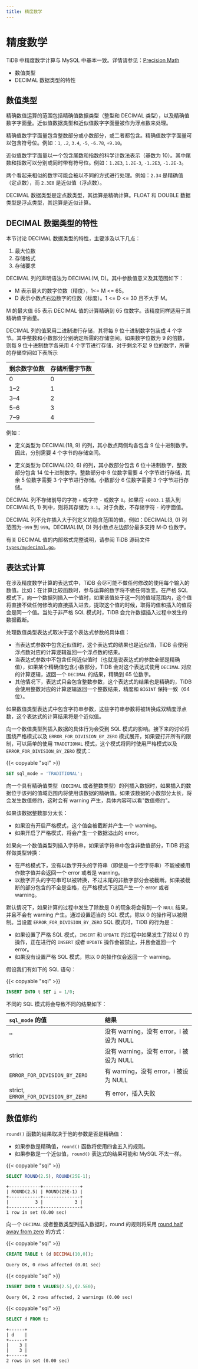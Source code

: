 ```yaml
---
title: 精度数学
---
```


# 精度数学

TiDB 中精度数学计算与 MySQL 中基本一致。详情请参见：[Precision Math](https://dev.mysql.com/doc/refman/5.7/en/precision-math.html)

- 数值类型
- DECIMAL 数据类型的特性

## 数值类型

精确数值运算的范围包括精确值数据类型（整型和 DECIMAL 类型），以及精确值数字字面量。近似值数据类型和近似值数字字面量被作为浮点数来处理。

精确值数字字面量包含整数部分或小数部分，或二者都包含。精确值数字字面量可以包含符号位。例如：`1`, `.2`, `3.4`, `-5`, `-6.78`, `+9.10`。

近似值数字字面量以一个包含尾数和指数的科学计数法表示（基数为 10）。其中尾数和指数可以分别或同时带有符号位。例如：`1.2E3`, `1.2E-3`, `-1.2E3`, `-1.2E-3`。

两个看起来相似的数字可能会被以不同的方式进行处理。例如：`2.34` 是精确值（定点数），而 `2.3E0` 是近似值（浮点数）。

DECIMAL 数据类型是定点数类型，其运算是精确计算。FLOAT 和 DOUBLE 数据类型是浮点类型，其运算是近似计算。

## DECIMAL 数据类型的特性

本节讨论 DECIMAL 数据类型的特性，主要涉及以下几点：

1. 最大位数
2. 存储格式
3. 存储要求

DECIMAL 列的声明语法为 DECIMAL(M, D)。其中参数值意义及其范围如下：

- M 表示最大的数字位数（精度），1<= M <= 65。
- D 表示小数点右边数字的位数（标度）。1 <= D <= 30 且不大于 M。

M 的最大值 65 表示 DECIMAL 值的计算精确到 65 位数字。该精度同样适用于其精确值字面量。

DECIMAL 列的值采用二进制进行存储，其将每 9 位十进制数字包装成 4 个字节。其中整数和小数部分分别确定所需的存储空间。如果数字位数为 9 的倍数，则每 9 位十进制数字各采用 4 个字节进行存储，对于剩余不足 9 位的数字，所需的存储空间如下表所示

| 剩余数字位数 | 存储所需字节数 |
| --- | --- |
| 0   | 0 |
| 1–2 | 1 |
| 3–4 | 2 |
| 5–6 | 3 |
| 7–9 | 4 |

例如：

+ 定义类型为 DECIMAL(18, 9) 的列，其小数点两侧均各包含 9 位十进制数字。因此，分别需要 4 个字节的存储空间。

+ 定义类型为 DECIMAL(20, 6) 的列，其小数部分包含 6 位十进制数字，整数部分包含 14 位十进制数字。整数部分中 9 位数字需要 4 个字节进行存储，其余 5 位数字需要 3 个字节进行存储。小数部分 6 位数字需要 3 个字节进行存储。

DECIMAL 列不存储前导的字符 `+` 或字符 `-` 或数字 `0`。如果将 `+0003.1` 插入到 DECIMAL(5, 1) 列中，则将其存储为 `3.1`。对于负数，不存储字符 `-` 的字面值。

DECIMAL 列不允许插入大于列定义的隐含范围的值。例如：DECIMAL(3, 0) 列范围为`-999` 到 `999`。DECIMAL(M, D) 列小数点左边部分最多支持 M-D 位数字。

有关 DECIMAL 值的内部格式完整说明，请参阅 TiDB 源码文件 [`types/mydecimal.go`](https://github.com/pingcap/tidb/blob/release-7.3/types/mydecimal.go)。

## 表达式计算

在涉及精度数学计算的表达式中，TiDB 会尽可能不做任何修改的使用每个输入的数值。比如：在计算比较函数时，参与运算的数字将不做任何改变。在严格 SQL 模式下，向一个数据列插入一个值时，如果该值处于这一列的值域范围内，这个值将直接不做任何修改的直接插入进去，提取这个值的时候，取得的值和插入的值将会是同一个值。当处于非严格 SQL 模式时，TiDB 会允许数据插入过程中发生的数据截断。

处理数值类型表达式取决于这个表达式参数的具体值：

* 当表达式参数中包含近似值时，这个表达式的结果也是近似值，TiDB 会使用浮点数对应的计算逻辑返回一个浮点数的结果。
* 当表达式参数中不包含任何近似值时（也就是说表达式的参数全部是精确值），如果某个精确值包含小数部分，TIDB 会对这个表达式使用 `DECIMAL` 对应的计算逻辑，返回一个 `DECIMAL` 的结果，精确到 65 位数字。
* 其他情况下，表达式只会包含整数参数，这个表达式的结果也是精确的，TiDB 会使用整数对应的计算逻辑返回一个整数结果，精度和 `BIGINT` 保持一致（64 位）。

如果数值类型表达式中包含字符串参数，这些字符串参数将被转换成双精度浮点数，这个表达式的计算结果将是个近似值。

向一个数值类型列插入数据的具体行为会受到 SQL 模式的影响。接下来的讨论将围绕严格模式以及 `ERROR_FOR_DIVISION_BY_ZERO` 模式展开，如果要打开所有的限制，可以简单的使用 `TRADITIONAL` 模式，这个模式将同时使用严格模式以及 `ERROR_FOR_DIVISION_BY_ZERO` 模式：

{{< copyable "sql" >}}

```sql
SET sql_mode = 'TRADITIONAL';
```

向一个具有精确值类型（`DECIMAL` 或者整数类型）的列插入数据时，如果插入的数据位于该列的值域范围内将使用该数据的精确值。如果该数据的小数部分太长，将会发生数值修约，这时会有 warning 产生，具体内容可以看"数值修约"。

如果该数据整数部分太长：

* 如果没有开启严格模式，这个值会被截断并产生一个 warning。
* 如果开启了严格模式，将会产生一个数据溢出的 error。

如果向一个数值类型列插入字符串，如果该字符串中包含非数值部分，TiDB 将这样做类型转换：

* 在严格模式下，没有以数字开头的字符串（即使是一个空字符串）不能被被用作数字值并会返回一个 error 或者是 warning。
* 以数字开头的字符串可以被转换，不过末尾的非数字部分会被截断。如果被截断的部分包含的不全是空格，在严格模式下这回产生一个 error 或者 warning。

默认情况下，如果计算的过程中发生了除数是 0 的现象将会得到一个 `NULL` 结果，并且不会有 warning 产生。通过设置适当的 SQL 模式，除以 0 的操作可以被限制。当设置 `ERROR_FOR_DIVISION_BY_ZERO` SQL 模式时，TiDB 的行为是：

* 如果设置了严格 SQL 模式，`INSERT` 和 `UPDATE` 的过程中如果发生了除以 0 的操作，正在进行的 `INSERT` 或者 `UPDATE` 操作会被禁止，并且会返回一个 error。
* 如果没有设置严格 SQL 模式，除以 0 的操作仅会返回一个 warning。

假设我们有如下的 SQL 语句：

{{< copyable "sql" >}}

```sql
INSERT INTO t SET i = 1/0;
```

不同的 SQL 模式将会导致不同的结果如下：

| `sql_mode` 的值 | 结果 |
| :--- | :--- |
| '' | 没有 warning，没有 error，i 被设为 NULL |
| strict | 没有 warning，没有 error，i 被设为 NULL |
| `ERROR_FOR_DIVISION_BY_ZERO` | 有 warning，没有 error，i 被设为 NULL |
| strict, `ERROR_FOR_DIVISION_BY_ZERO` | 有 error，插入失败 |

## 数值修约

`round()` 函数的结果取决于他的参数是否是精确值：

* 如果参数是精确值，`round()` 函数将使用四舍五入的规则。
* 如果参数是一个近似值，`round()` 表达式的结果可能和 MySQL 不太一样。

{{< copyable "sql" >}}

```sql
SELECT ROUND(2.5), ROUND(25E-1);
```

```
+------------+--------------+
| ROUND(2.5) | ROUND(25E-1) |
+------------+--------------+
|          3 |            3 |
+------------+--------------+
1 row in set (0.00 sec)
```

向一个 `DECIMAL` 或者整数类型列插入数据时，round 的规则将采用 [round half away from zero](https://en.wikipedia.org/wiki/Rounding#Round_half_away_from_zero) 的方式：

{{< copyable "sql" >}}

```sql
CREATE TABLE t (d DECIMAL(10,0));
```

```
Query OK, 0 rows affected (0.01 sec)
```

{{< copyable "sql" >}}

```sql
INSERT INTO t VALUES(2.5),(2.5E0);
```

```
Query OK, 2 rows affected, 2 warnings (0.00 sec)
```

{{< copyable "sql" >}}

```sql
SELECT d FROM t;
```

```
+------+
| d    |
+------+
|    3 |
|    3 |
+------+
2 rows in set (0.00 sec)
```
